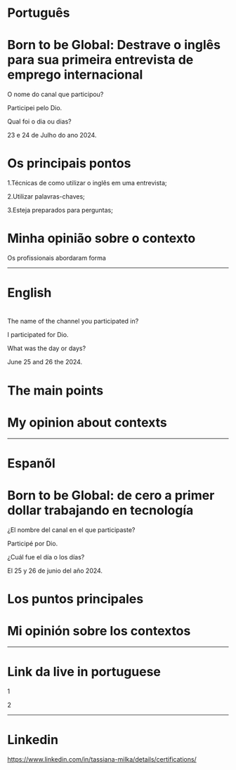 # Português

# Born to be Global: Destrave o inglês para sua primeira entrevista de emprego internacional

O nome do canal que participou?


Participei pelo Dio.


Qual foi o dia ou dias?


23 e 24 de Julho do ano 2024.


# Os principais pontos


1.Técnicas de como utilizar o inglês em uma entrevista;

2.Utilizar palavras-chaves;

3.Esteja preparados para perguntas;


# Minha opinião sobre o contexto 

<p>Os profissionais abordaram forma </p>

--------------------------------------------------------------------------------------------------------------------------------

# English 

# 

 
The name of the channel you participated in?

I participated for Dio.

What was the day or days?

June 25 and 26 the 2024.


# The main points



#   My opinion about contexts

<p> </p>

--------------------------------------------------------------------------------------------------------------------------------

# Espanõl 

# Born to be Global: de cero a primer dollar trabajando en tecnología


¿El nombre del canal en el que participaste?

Participé por Dio.

¿Cuál fue el día o los días?

El 25 y 26 de junio del año 2024.


# Los puntos principales




#  Mi opinión sobre los contextos


<p> </p>


--------------------------------------------------------------------------------------------------------------------------------


# Link da live in portuguese


1


2



--------------------------------------------------------------------------------------------------------------------------------


# Linkedin

https://www.linkedin.com/in/tassiana-milka/details/certifications/
